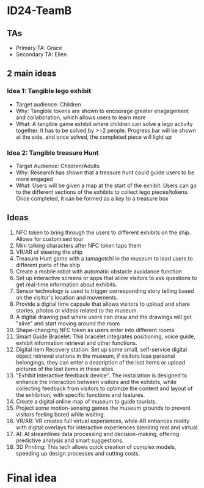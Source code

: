# ID24-TeamB

## TAs ##
- Primary TA: Grace
- Secondary TA: Ellen

## 2 main ideas 
### Idea 1: Tangible lego exhibit
* Target audience: Children
* Why: Tangible tokens are shown to encourage greater enagagement and collaboration, which allows users to learn more
* What: A tangible game exhibit where children can solve a lego activity together. It has to be solved by >=2 people. Progress bar will be shown at the side, and once solved, the completed piece will light up

### Idea 2: Tangible treasure Hunt 
* Target Audience: Children/Adults
* Why: Research has shown that a treasure hunt could guide users to be more engaged
* What: Users will be given a map at the start of the exhibit. Users can go to the different sections of the exhibits to collect lego pieces/tokens. Once completed, it can be formed as a key to a treasure box

## Ideas 
1. NFC token to bring through the users to different exhibits on the ship. Allows for customised tour
2. Mini talking characters after NFC token taps them
3. VR/AR of steering the ship
4. Treasure Hunt game with a tamagotchi in the museum to lead users to different parts of the ship 
5. Create a mobile robot with automatic obstacle avoidance function
6. Set up interactive screens or apps that allow visitors to ask questions to get real-time information about exhibits.
7. Sensor technology is used to trigger corresponding story telling based on the visitor's location and movements.
8. Provide a digital time capsule that allows visitors to upload and share stories, photos or videos related to the museum.
9. A digital drawing pad where users can draw and the drawings will get "alive" and start moving around the room
10. Shape-changing NFC token as users enter into different rooms
11. Smart Guide Bracelet: This bracelet integrates positioning, voice guide, exhibit information retrieval and other functions.
12. Digital item Recovery station: Set up some small, self-service digital object retrieval stations in the museum, if visitors lose personal belongings, they can enter a description of the lost items or upload pictures of the lost items in these sites.
13. "Exhibit Interactive feedback device". The installation is designed to enhance the interaction between visitors and the exhibits, while collecting feedback from visitors to optimize the content and layout of the exhibition, with specific functions and features.
14. Create a digital online map of museum to guide tourists.
15. Project some motion-sensing games the museum grounds to prevent visitors feeling bored while waiting.
16. VR/AR: VR creates full virtual experiences, while AR enhances reality with digital overlays for interactive experiences blending real and virtual.
17. AI: AI streamlines data processing and decision-making, offering predictive analysis and smart suggestions.
18. 3D Printing: This tech allows quick creation of complex models, speeding up design processes and cutting costs.

# Final idea

